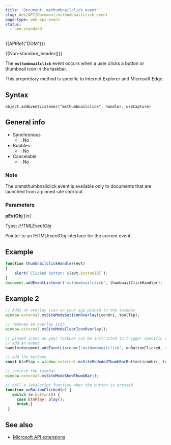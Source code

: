 ```yaml
---
title: 'Document: msthumbnailclick event'
slug: Web/API/Document/msthumbnailclick_event
page-type: web-api-event
status:
  - non-standard
---
```


{{APIRef("DOM")}}

{{Non-standard_header()}}

The **`msthumbnailclick`** event occurs when a user clicks a button or thumbnail icon in the taskbar.

This proprietary method is specific to Internet Explorer and Microsoft Edge.

## Syntax

```js-nolint
object.addEventListener("msthumbnailclick", handler, useCapture)
```

## General info

- Synchronous
  - : No
- Bubbles
  - : No
- Cancelable
  - : No

### Note

The onmsthumbnailclick event is available only to documents that are launched from a pinned site shortcut.

### Parameters

**pEvtObj** \[in]

Type: _IHTMLEventObj_

Pointer to an IHTMLEventObj interface for the current event.

## Example

```js
function thumbnailClickHandler(evt)
{
    alert(`Clicked button: ${evt.buttonID}`);
}
document.addEventListener('msthumbnailclick', thumbnailClickHandler);
```

## Example 2

```js
// Adds an overlay icon on your app pinned to the taskbar
window.external.msSiteModeSetIconOverlay(iconUri, toolTip);

// removes an overlay icon
window.external.msSiteModeClearIconOverlay();

// pinned icons on your taskbar can be instructed to trigger specific events on your site from the taskbar
// add an event
handlerdocument.addEventListener('msthumbnailclick', onButtonClicked, false);

// add the buttons
const btnPlay = window.external.msSiteModeAddThumbBarButton(iconUri, toolTip);

// refresh the taskbar
window.external.msSiteModeShowThumbBar();

// call a JavaScript function when the button is pressed
function onButtonClicked(e) {
   switch (e.buttonID) {
     case btnPlay: play();
     break;}
 }
```

## See also

- [Microsoft API extensions](/en-US/docs/Web/API/Microsoft_Extensions)
